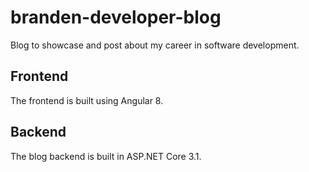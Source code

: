 # branden-developer-blog
Blog to showcase and post about my career in software development.

## Frontend

The frontend is built using Angular 8.

## Backend

The blog backend is built in ASP.NET Core 3.1.